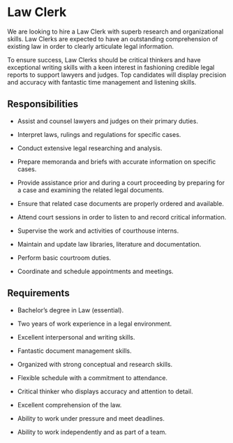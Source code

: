 # Law Clerk

We are looking to hire a Law Clerk with superb research and organizational skills. Law Clerks are expected to have an outstanding comprehension of existing law in order to clearly articulate legal information.

To ensure success, Law Clerks should be critical thinkers and have exceptional writing skills with a keen interest in fashioning credible legal reports to support lawyers and judges. Top candidates will display precision and accuracy with fantastic time management and listening skills.

## Responsibilities

* Assist and counsel lawyers and judges on their primary duties.

* Interpret laws, rulings and regulations for specific cases.

* Conduct extensive legal researching and analysis.

* Prepare memoranda and briefs with accurate information on specific cases.

* Provide assistance prior and during a court proceeding by preparing for a case and examining the related legal documents.

* Ensure that related case documents are properly ordered and available.

* Attend court sessions in order to listen to and record critical information.

* Supervise the work and activities of courthouse interns.

* Maintain and update law libraries, literature and documentation.

* Perform basic courtroom duties.

* Coordinate and schedule appointments and meetings.

## Requirements

* Bachelor’s degree in Law (essential).

* Two years of work experience in a legal environment.

* Excellent interpersonal and writing skills.

* Fantastic document management skills.

* Organized with strong conceptual and research skills.

* Flexible schedule with a commitment to attendance.

* Critical thinker who displays accuracy and attention to detail.

* Excellent comprehension of the law.

* Ability to work under pressure and meet deadlines.

* Ability to work independently and as part of a team.

